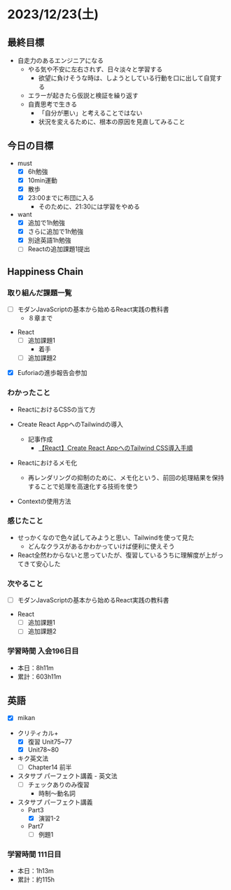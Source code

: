 # 2023/12/23(土)

## 最終目標

- 自走力のあるエンジニアになる
  - やる気や不安に左右されず、日々淡々と学習する
    - 欲望に負けそうな時は、しようとしている行動を口に出して自覚する
  - エラーが起きたら仮説と検証を繰り返す
  - 自責思考で生きる
    - 「自分が悪い」と考えることではない
    - 状況を変えるために、根本の原因を見直してみること

## 今日の目標

- must
  - [x] 6h勉強
  - [x] 10min運動
  - [x] 散歩
  - [x] 23:00までに布団に入る
    - そのために、21:30には学習をやめる
- want
  - [x] 追加で1h勉強
  - [x] さらに追加で1h勉強
  - [x] 別途英語1h勉強
  - [ ] Reactの追加課題1提出

## Happiness Chain

### 取り組んだ課題一覧

- [ ] モダンJavaScriptの基本から始めるReact実践の教科書
  - ８章まで

- React
  - [ ] 追加課題1
    - 着手
  - [ ] 追加課題2

- [x] Euforiaの進歩報告会参加

### わかったこと

- ReactにおけるCSSの当て方
- Create React AppへのTailwindの導入
  - 記事作成
    - [【React】Create React AppへのTailwind CSS導入手順](https://qiita.com/wsigma21/items/a897fc58f13c13408048)

- Reactにおけるメモ化
  - 再レンダリングの抑制のために、メモ化という、前回の処理結果を保持することで処理を高速化する技術を使う

- Contextの使用方法

### 感じたこと

- せっかくなので色々試してみようと思い、Tailwindを使って見た
  - どんなクラスがあるかわかっていけば便利に使えそう
- React全然わからないと思っていたが、復習しているうちに理解度が上がってきて安心した

### 次やること

- [ ] モダンJavaScriptの基本から始めるReact実践の教科書

- React
  - [ ] 追加課題1
  - [ ] 追加課題2

### 学習時間 入会196日目

- 本日：8h11m
- 累計：603h11m

## 英語

- [x] mikan
- クリティカル+
  - [x] 復習 Unit75~77
  - [x] Unit78~80

- キク英文法
  - [ ] Chapter14 前半

- スタサプ パーフェクト講義 - 英文法
  - [ ] チェックありのみ復習
    - 時制〜動名詞
- スタサプ パーフェクト講義
  - Part3
    - [x] 演習1-2
  - Part7
    - [ ] 例題1

### 学習時間 111日目

- 本日：1h13m
- 累計：約115h
